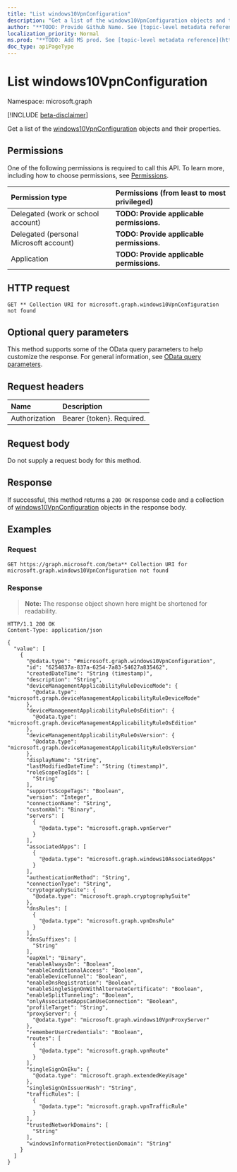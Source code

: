 ```yaml
---
title: "List windows10VpnConfiguration"
description: "Get a list of the windows10VpnConfiguration objects and their properties."
author: "**TODO: Provide Github Name. See [topic-level metadata reference](https://msgo.azurewebsites.net/add/document/guidelines/metadata.html#topic-level-metadata)**"
localization_priority: Normal
ms.prod: "**TODO: Add MS prod. See [topic-level metadata reference](https://msgo.azurewebsites.net/add/document/guidelines/metadata.html#topic-level-metadata)**"
doc_type: apiPageType
---
```


# List windows10VpnConfiguration
Namespace: microsoft.graph

[!INCLUDE [beta-disclaimer](../../includes/beta-disclaimer.md)]

Get a list of the [windows10VpnConfiguration](../resources/windows10vpnconfiguration.md) objects and their properties.

## Permissions
One of the following permissions is required to call this API. To learn more, including how to choose permissions, see [Permissions](/graph/permissions-reference).

|Permission type|Permissions (from least to most privileged)|
|:---|:---|
|Delegated (work or school account)|**TODO: Provide applicable permissions.**|
|Delegated (personal Microsoft account)|**TODO: Provide applicable permissions.**|
|Application|**TODO: Provide applicable permissions.**|

## HTTP request

<!-- {
  "blockType": "ignored"
}
-->
``` http
GET ** Collection URI for microsoft.graph.windows10VpnConfiguration not found
```

## Optional query parameters
This method supports some of the OData query parameters to help customize the response. For general information, see [OData query parameters](/graph/query-parameters).

## Request headers
|Name|Description|
|:---|:---|
|Authorization|Bearer {token}. Required.|

## Request body
Do not supply a request body for this method.

## Response

If successful, this method returns a `200 OK` response code and a collection of [windows10VpnConfiguration](../resources/windows10vpnconfiguration.md) objects in the response body.

## Examples

### Request
<!-- {
  "blockType": "request",
  "name": "list_windows10vpnconfiguration"
}
-->
``` http
GET https://graph.microsoft.com/beta** Collection URI for microsoft.graph.windows10VpnConfiguration not found
```


### Response
>**Note:** The response object shown here might be shortened for readability.
<!-- {
  "blockType": "response",
  "truncated": true,
  "@odata.type": "Collection(microsoft.graph.windows10VpnConfiguration)"
}
-->
``` http
HTTP/1.1 200 OK
Content-Type: application/json

{
  "value": [
    {
      "@odata.type": "#microsoft.graph.windows10VpnConfiguration",
      "id": "6254837a-837a-6254-7a83-54627a835462",
      "createdDateTime": "String (timestamp)",
      "description": "String",
      "deviceManagementApplicabilityRuleDeviceMode": {
        "@odata.type": "microsoft.graph.deviceManagementApplicabilityRuleDeviceMode"
      },
      "deviceManagementApplicabilityRuleOsEdition": {
        "@odata.type": "microsoft.graph.deviceManagementApplicabilityRuleOsEdition"
      },
      "deviceManagementApplicabilityRuleOsVersion": {
        "@odata.type": "microsoft.graph.deviceManagementApplicabilityRuleOsVersion"
      },
      "displayName": "String",
      "lastModifiedDateTime": "String (timestamp)",
      "roleScopeTagIds": [
        "String"
      ],
      "supportsScopeTags": "Boolean",
      "version": "Integer",
      "connectionName": "String",
      "customXml": "Binary",
      "servers": [
        {
          "@odata.type": "microsoft.graph.vpnServer"
        }
      ],
      "associatedApps": [
        {
          "@odata.type": "microsoft.graph.windows10AssociatedApps"
        }
      ],
      "authenticationMethod": "String",
      "connectionType": "String",
      "cryptographySuite": {
        "@odata.type": "microsoft.graph.cryptographySuite"
      },
      "dnsRules": [
        {
          "@odata.type": "microsoft.graph.vpnDnsRule"
        }
      ],
      "dnsSuffixes": [
        "String"
      ],
      "eapXml": "Binary",
      "enableAlwaysOn": "Boolean",
      "enableConditionalAccess": "Boolean",
      "enableDeviceTunnel": "Boolean",
      "enableDnsRegistration": "Boolean",
      "enableSingleSignOnWithAlternateCertificate": "Boolean",
      "enableSplitTunneling": "Boolean",
      "onlyAssociatedAppsCanUseConnection": "Boolean",
      "profileTarget": "String",
      "proxyServer": {
        "@odata.type": "microsoft.graph.windows10VpnProxyServer"
      },
      "rememberUserCredentials": "Boolean",
      "routes": [
        {
          "@odata.type": "microsoft.graph.vpnRoute"
        }
      ],
      "singleSignOnEku": {
        "@odata.type": "microsoft.graph.extendedKeyUsage"
      },
      "singleSignOnIssuerHash": "String",
      "trafficRules": [
        {
          "@odata.type": "microsoft.graph.vpnTrafficRule"
        }
      ],
      "trustedNetworkDomains": [
        "String"
      ],
      "windowsInformationProtectionDomain": "String"
    }
  ]
}
```

